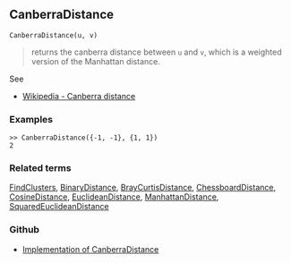 ## CanberraDistance

```
CanberraDistance(u, v)
```

> returns the canberra distance between `u` and `v`, which is a weighted version of the Manhattan distance.
	
	
See
* [Wikipedia - Canberra distance](https://en.wikipedia.org/wiki/Canberra_distance)

### Examples

``` 
>> CanberraDistance({-1, -1}, {1, 1})
2
```

### Related terms 
[FindClusters](FindClusters.md), [BinaryDistance](BinaryDistance.md), [BrayCurtisDistance](BrayCurtisDistance.md), [ChessboardDistance](ChessboardDistance.md), [CosineDistance](CosineDistance.md), [EuclideanDistance](EuclideanDistance.md), [ManhattanDistance](ManhattanDistance.md), [SquaredEuclideanDistance](SquaredEuclideanDistance.md)
### Github
* [Implementation of CanberraDistance](https://github.com/axkr/symja_android_library/blob/master/symja_android_library/matheclipse-core/src/main/java/org/matheclipse/core/builtin/ClusteringFunctions.java#L168) 
